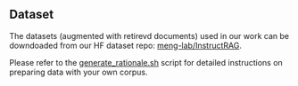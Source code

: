 ## Dataset
The datasets (augmented with retirevd documents) used in our work can be downdoaded from our HF dataset repo: [meng-lab/InstructRAG](https://huggingface.co/datasets/meng-lab/InstructRAG).


Please refer to the [generate_rationale.sh](../generate_rationale.sh) script for detailed instructions on preparing data with your own corpus.
